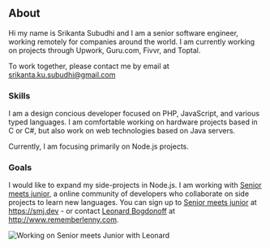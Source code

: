 ## About

Hi my name is Srikanta Subudhi and I am a senior software engineer, working remotely for companies around the world. I am currently working on projects through Upwork, Guru.com, Fivvr, and Toptal.

To work together, please contact me by email at srikanta.ku.subudhi@gmail.com

### Skills

I am a design concious developer focused on PHP, JavaScript, and various typed languages. I am comfortable working on hardware projects based in C or C#, but also work on web technologies based on Java servers.

Currently, I am focusing primarily on Node.js projects.

### Goals

I would like to expand my side-projects in Node.js. I am working with [Senior meets junior](https://smj.dev), a online community of developers who collaborate on side projects to learn new languages. You can sign up to [Senior meets junior](https://smj.dev) at https://smj.dev - or contact [Leonard Bogdonoff](http://www.rememberlenny.com) at http://www.rememberlenny.com.

![Working on Senior meets Junior with Leonard](https://user-images.githubusercontent.com/1332366/70382320-ce131f00-1927-11ea-8554-6fb34dac37b7.png)
